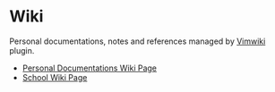 # Wiki

Personal documentations, notes and references managed by
[Vimwiki](https://github.com/vimwiki/vimwiki) plugin.

- [Personal Documentations Wiki Page](https://marklcrns.github.io/wiki/docs/html/index.html)
- [School Wiki Page](https://marklcrns.github.io/wiki/school/html/index.html)

